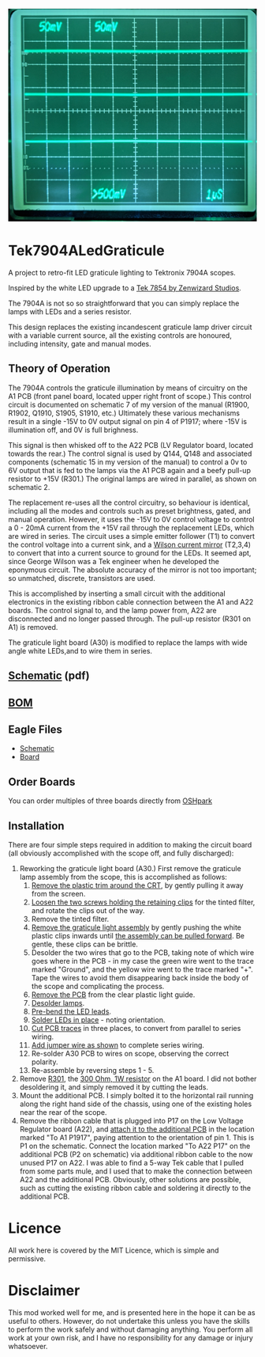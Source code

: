 ![After Photo](images/After.jpg)
# Tek7904ALedGraticule
A project to retro-fit LED graticule lighting to Tektronix 7904A scopes.

Inspired by the white LED upgrade to a [Tek 7854 by Zenwizard Studios](https://youtu.be/GYkjuE7Pez8).

The 7904A is not so so straightforward that you can simply replace the lamps with LEDs and a series resistor.

This design replaces the existing incandescent graticule lamp driver circuit with a variable current source, all the existing controls are honoured, including intensity, gate and manual modes.

## Theory of Operation
The 7904A controls the graticule illumination by means of circuitry on the A1 PCB (front panel board, located upper right front of scope.) This control circuit is documented on schematic 7 of my version of the manual (R1900, R1902, Q1910, S1905, S1910, etc.) Ultimately these various mechanisms result in a single -15V to 0V output signal on pin 4 of P1917; where -15V is illumination off, and 0V is full brighness.

This signal is then whisked off to the A22 PCB (LV Regulator board, located towards the rear.) The control signal is used by Q144, Q148 and associated components (schematic 15 in my version of the manual) to control a 0v to 6V output that is fed to the lamps via the A1 PCB again and a beefy pull-up resistor to +15V (R301.) The original lamps are wired in parallel, as shown on schematic 2.

The replacement re-uses all the control circuitry, so behaviour is identical, including all the modes and controls such as preset brightness, gated, and manual operation. However, it uses the -15V to 0V control voltage to control a 0 - 20mA current from the +15V rail through the replacement LEDs, which are wired in series. The circuit uses a simple emitter follower (T1) to convert the control voltage into a current sink, and a [Wilson current mirror](https://en.wikipedia.org/wiki/Wilson_current_mirror) (T2,3,4) to convert that into a current source to ground for the LEDs. It seemed apt, since George Wilson was a Tek engineer when he developed the eponymous circuit. The absolute accuracy of the mirror is not too important; so unmatched, discrete, transistors are used.

This is accomplished by inserting a small circuit with the additional electronics in the existing ribbon cable connection between the A1 and A22 boards. The control signal to, and the lamp power from, A22 are disconnected and no longer passed through. The pull-up resistor (R301 on A1) is removed.

The graticule light board (A30) is modified to replace the lamps with wide angle white LEDs,and to wire them in series.

## [Schematic](V3.pdf) (pdf)

## [BOM](BOM.md)

## Eagle Files
* [Schematic](V3.sch)
* [Board](V3.brd)

## Order Boards
You can order multiples of three boards directly from [OSHpark](https://oshpark.com/shared_projects/jouvs37V)

## Installation
There are four simple steps required in addition to making the circuit board (all obviously accomplished with the scope off, and fully discharged):
1. Reworking the graticule light board (A30.)
First remove the graticule lamp assembly from the scope, this is accomplished as follows:
    1. [Remove the plastic trim around the CRT](images/PXL_20220108_233952439.jpg), by gently pulling it away from the screen.
    2. [Loosen the two screws holding the retaining clips](images/PXL_20220108_234001968.jpg) for the tinted filter, and rotate the clips out of the way.
    3. Remove the tinted filter.
    4. [Remove the graticule light assembly](images/PXL_20220108_234047702.jpg) by gently pushing the white plastic clips inwards until [the assembly can be pulled forward](images/PXL_20220108_234137003.jpg). Be gentle, these clips can be brittle.
    5. Desolder the two wires that go to the PCB, taking note of which wire goes where in the PCB - in my case the green wire went to the trace marked "Ground", and the yellow wire went to the trace marked "+". Tape the wires to avoid them disappearing back inside the body of the scope and complicating the process.
    6. [Remove the PCB](images/PXL_20210615_022417282.jpg) from the clear plastic light guide.
    7. [Desolder lamps](images/PXL_20210615_022752127.jpg).
    8. [Pre-bend the LED leads](images/PXL_20210615_023820695.jpg).
    9. [Solder LEDs in place](images/PXL_20210615_024128291.jpg) - noting orientation.
    10. [Cut PCB traces](images/PXL_20210615_024433127.jpg) in three places, to convert from parallel to series wiring.
    11. [Add jumper wire as shown](images/PXL_20210615_024639665.jpg) to complete series wiring.
    12. Re-solder A30 PCB to wires on scope, observing the correct polarity.
    12. Re-assemble by reversing steps 1 - 5.
2. Remove [R301](images/R301-Location-1.jpg), the [300 Ohm, 1W resistor](images/R301-Location-2.jpg) on the A1 board. I did not bother desoldering it, and simply removed it by cutting the leads.
3. Mount the additional PCB. I simply bolted it to the horizontal rail running along the right hand side of the chassis, using one of the existing holes near the rear of the scope.
4. Remove the ribbon cable that is plugged into P17 on the Low Voltage Regulator board (A22), and [attach it to the additional PCB](images/PXL_20210720_014014225.jpg) in the location marked "To A1 P1917", paying attention to the orientation of pin 1. This is P1 on the schematic. Connect the location marked "To A22 P17" on the additional PCB (P2 on schematic) via additional ribbon cable to the now unused P17 on A22.
I was able to find a 5-way Tek cable that I pulled from some parts mule, and I used that to make the connection between A22 and the additional PCB. Obviously, other solutions are possible, such as cutting the existing ribbon cable and soldering it directly to the additional PCB.

# Licence
All work here is covered by the MIT Licence, which is simple and permissive.

# Disclaimer
This mod worked well for me, and is presented here in the hope it can be as useful to others. However, do not undertake this unless you have the skills to perform the work safely and without damaging anything. You perform all work at your own risk, and I have no responsibility for any damage or injury whatsoever.
